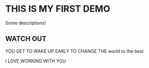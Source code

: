 # THIS IS MY FIRST DEMO

Some descriptions!

## WATCH OUT

YOU GET TO WAKE UP EARLY TO CHANGE THE world to the best 

I LOVE WORKING WITH YOU